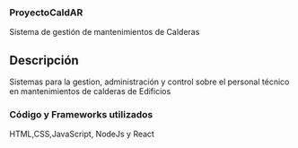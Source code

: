 ### ProyectoCaldAR
Sistema de gestión de mantenimientos de Calderas

## Descripción
Sistemas para la gestion, administración y control sobre el personal técnico en mantenimientos de calderas de Edificios

### Código y Frameworks utilizados 
HTML,CSS,JavaScript, NodeJs y React
